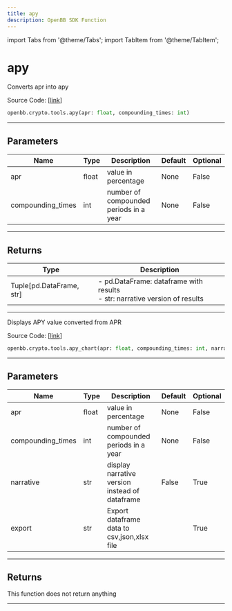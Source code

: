 ```yaml
---
title: apy
description: OpenBB SDK Function
---
```


import Tabs from '@theme/Tabs';
import TabItem from '@theme/TabItem';

# apy

<Tabs>
<TabItem value="model" label="Model" default>

Converts apr into apy

Source Code: [[link](https://github.com/OpenBB-finance/OpenBBTerminal/tree/main/openbb_terminal/cryptocurrency/tools/tools_model.py#L19)]

```python
openbb.crypto.tools.apy(apr: float, compounding_times: int)
```

---

## Parameters

| Name | Type | Description | Default | Optional |
| ---- | ---- | ----------- | ------- | -------- |
| apr | float | value in percentage | None | False |
| compounding_times | int | number of compounded periods in a year | None | False |


---

## Returns

| Type | Description |
| ---- | ----------- |
| Tuple[pd.DataFrame, str] | - pd.DataFrame: dataframe with results<br/>- str: narrative version of results |
---



</TabItem>
<TabItem value="view" label="Chart">

Displays APY value converted from APR

Source Code: [[link](https://github.com/OpenBB-finance/OpenBBTerminal/tree/main/openbb_terminal/cryptocurrency/tools/tools_view.py#L16)]

```python
openbb.crypto.tools.apy_chart(apr: float, compounding_times: int, narrative: bool = False, export: str = "")
```

---

## Parameters

| Name | Type | Description | Default | Optional |
| ---- | ---- | ----------- | ------- | -------- |
| apr | float | value in percentage | None | False |
| compounding_times | int | number of compounded periods in a year | None | False |
| narrative | str | display narrative version instead of dataframe | False | True |
| export | str | Export dataframe data to csv,json,xlsx file |  | True |


---

## Returns

This function does not return anything

---



</TabItem>
</Tabs>